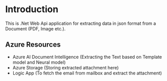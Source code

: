 # Introduction
This is .Net Web Api application for extracting data in json format from a Document (PDF, Image etc.).

## Azure Resources
- Azure AI Document Intelligence (Extracting the Text based on Template model and Neural model)
- Azure Storage (Storing extracted attachment here)
- Logic App (To fetch the email from mailbox and extract the attachment)